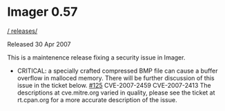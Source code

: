 # Imager 0.57

[ / ](..) [releases/](./)

Released 30 Apr 2007

This is a maintenence release fixing a security issue in Imager.

- CRITICAL: a specially crafted compressed BMP file can cause a buffer overflow in malloced memory. There will be further discussion of this issue in the ticket below. [#125](https://github.com/tonycoz/imager/issues/125) CVE-2007-2459 CVE-2007-2413 The descriptions at cve.mitre.org varied in quality, please see the ticket at rt.cpan.org for a more accurate description of the issue.